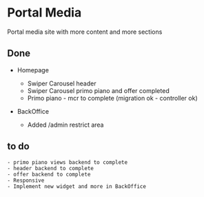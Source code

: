 # Portal Media

Portal media site with more content and more sections


## Done
- Homepage
    - Swiper Carousel header
    - Swiper Carousel primo piano and offer completed
    - Primo piano - mcr to complete (migration ok - controller ok)

- BackOffice
    - Added /admin restrict area



## to do
    - primo piano views backend to complete
    - header backend to complete
    - offer backend to complete
    - Responsive
    - Implement new widget and more in BackOffice